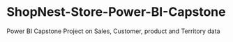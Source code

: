 # ShopNest-Store-Power-BI-Capstone
Power BI Capstone Project on Sales, Customer, product and Territory data
